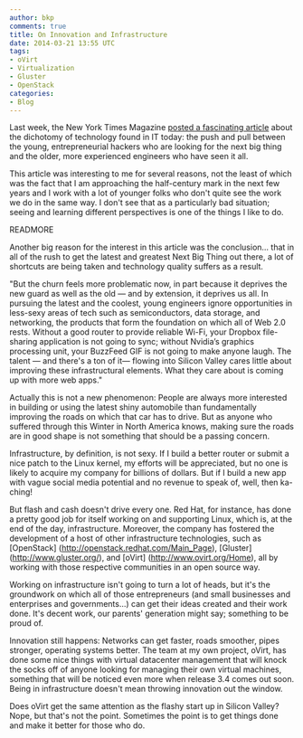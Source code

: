 ```yaml
---
author: bkp
comments: true
title: On Innovation and Infrastructure
date: 2014-03-21 13:55 UTC
tags:
- oVirt
- Virtualization
- Gluster
- OpenStack
categories:
- Blog
---
```

Last week, the New York Times Magazine [posted a fascinating article](http://www.nytimes.com/2014/03/16/magazine/silicon-valleys-youth-problem.html) about the dichotomy of technology found in IT today: the push and pull between the young, entrepreneurial hackers who are looking for the next big thing and the older, more experienced engineers who have seen it all.

This article was interesting to me for several reasons, not the least of which was the fact that I am approaching the half-century mark in the next few years and I work with a lot of younger folks who don't quite see the work we do in the same way. I don't see that as a particularly bad situation; seeing and learning different perspectives is one of the things I like to do. 

READMORE

Another big reason for the interest in this article was the conclusion... that in all of the rush to get the latest and greatest Next Big Thing out there, a lot of shortcuts are being taken and technology quality suffers as a result.

"But the churn feels more problematic now, in part because it deprives the new guard as well as the old — and by extension, it deprives us all. In pursuing the latest and the coolest, young engineers ignore opportunities in less-sexy areas of tech such as semiconductors, data storage, and networking, the products that form the foundation on which all of Web 2.0 rests. Without a good router to provide reliable Wi-Fi, your Dropbox file-sharing application is not going to sync; without Nvidia’s graphics processing unit, your BuzzFeed GIF is not going to make anyone laugh. The talent — and there's a ton of it— flowing into Silicon Valley cares little about improving these infrastructural elements. What they care about is coming up with more web apps."

Actually this is not a new phenomenon: People are always more interested in building or using the latest shiny automobile than fundamentally improving the roads on which that car has to drive. But as anyone who suffered through this Winter in North America knows, making sure the roads are in good shape is not something that should be a passing concern. 

Infrastructure, by definition, is not sexy. If I build a better router or submit a nice patch to the Linux kernel, my efforts will be appreciated, but no one is likely to acquire my company for billions of dollars. But if I build a new app with vague social media potential and no revenue to speak of, well, then ka-ching!

But flash and cash doesn't drive every one. Red Hat, for instance, has done a pretty good job for itself working on and supporting Linux, which is, at the end of the day, infrastructure. Moreover, the company has fostered the development of a host of other infrastructure technologies, such as [OpenStack] (http://openstack.redhat.com/Main_Page), [Gluster] (http://www.gluster.org/), and [oVirt] (http://www.ovirt.org/Home), all by working with those respective communities in an open source way.

Working on infrastructure isn't going to turn a lot of heads, but it's the groundwork on which all of those entrepreneurs (and small businesses and enterprises and governments...) can get their ideas created and their work done. It's decent work, our parents' generation might say; something to be proud of.

Innovation still happens: Networks can get faster, roads smoother, pipes stronger, operating systems better. The team at my own project, oVirt, has done some nice things with virtual datacenter management that will knock the socks off of anyone looking for managing their own virtual machines, something that will be noticed even more when release 3.4 comes out soon. Being in infrastructure doesn't mean throwing innovation out the window.

Does oVirt get the same attention as the flashy start up in Silicon Valley? Nope, but that's not the point. Sometimes the point is to get things done and make it better for those who do.
